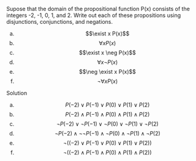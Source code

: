 Supose that the domain of the propositional function P(x) consists of the integers -2, -1, 0, 1, and 2. Write out each of these propositions using disjunctions, conjunctions, and negations.

1. $$\exist x P(x)$$
1. $$\forall x P(x)$$
1. $$\exist x \neg P(x)$$
1. $$\forall x \neg P(x)$$
1. $$\neg \exist x P(x)$$
1. $$\neg \forall x P(x)$$

Solution

1. $$P(-2) \vee P(-1) \vee P(0) \vee P(1) \vee P(2)$$
1. $$P(-2) \wedge P(-1) \wedge P(0) \wedge P(1) \wedge P(2)$$
1. $$\neg P(-2) \vee \neg P(-1) \vee \neg P(0) \vee \neg P(1) \vee \neg P(2)$$
1. $$\neg P(-2) \wedge \neg \neg P(-1) \wedge \neg P(0) \wedge \neg P(1) \wedge \neg P(2)$$
1. $$\neg ((-2) \vee P(-1) \vee P(0) \vee P(1) \vee P(2))$$
1. $$\neg ((-2) \wedge P(-1) \wedge P(0) \wedge P(1) \wedge P(2))$$

<style type="text/css">
    ol { list-style-type: lower-alpha; }
</style>